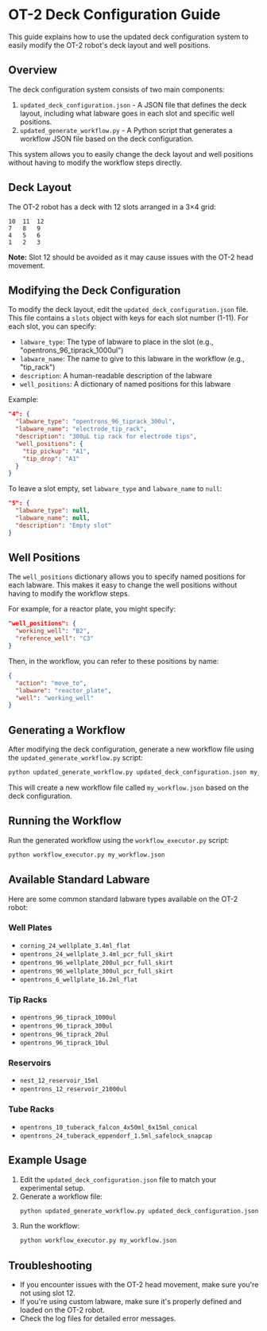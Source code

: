 # OT-2 Deck Configuration Guide

This guide explains how to use the updated deck configuration system to easily modify the OT-2 robot's deck layout and well positions.

## Overview

The deck configuration system consists of two main components:

1. `updated_deck_configuration.json` - A JSON file that defines the deck layout, including what labware goes in each slot and specific well positions.
2. `updated_generate_workflow.py` - A Python script that generates a workflow JSON file based on the deck configuration.

This system allows you to easily change the deck layout and well positions without having to modify the workflow steps directly.

## Deck Layout

The OT-2 robot has a deck with 12 slots arranged in a 3×4 grid:

```
10  11  12
7   8   9
4   5   6
1   2   3
```

**Note:** Slot 12 should be avoided as it may cause issues with the OT-2 head movement.

## Modifying the Deck Configuration

To modify the deck layout, edit the `updated_deck_configuration.json` file. This file contains a `slots` object with keys for each slot number (1-11). For each slot, you can specify:

- `labware_type`: The type of labware to place in the slot (e.g., "opentrons_96_tiprack_1000ul")
- `labware_name`: The name to give to this labware in the workflow (e.g., "tip_rack")
- `description`: A human-readable description of the labware
- `well_positions`: A dictionary of named positions for this labware

Example:

```json
"4": {
  "labware_type": "opentrons_96_tiprack_300ul",
  "labware_name": "electrode_tip_rack",
  "description": "300µL tip rack for electrode tips",
  "well_positions": {
    "tip_pickup": "A1",
    "tip_drop": "A1"
  }
}
```

To leave a slot empty, set `labware_type` and `labware_name` to `null`:

```json
"5": {
  "labware_type": null,
  "labware_name": null,
  "description": "Empty slot"
}
```

## Well Positions

The `well_positions` dictionary allows you to specify named positions for each labware. This makes it easy to change the well positions without having to modify the workflow steps.

For example, for a reactor plate, you might specify:

```json
"well_positions": {
  "working_well": "B2",
  "reference_well": "C3"
}
```

Then, in the workflow, you can refer to these positions by name:

```json
{
  "action": "move_to",
  "labware": "reactor_plate",
  "well": "working_well"
}
```

## Generating a Workflow

After modifying the deck configuration, generate a new workflow file using the `updated_generate_workflow.py` script:

```bash
python updated_generate_workflow.py updated_deck_configuration.json my_workflow.json
```

This will create a new workflow file called `my_workflow.json` based on the deck configuration.

## Running the Workflow

Run the generated workflow using the `workflow_executor.py` script:

```bash
python workflow_executor.py my_workflow.json
```

## Available Standard Labware

Here are some common standard labware types available on the OT-2 robot:

### Well Plates
- `corning_24_wellplate_3.4ml_flat`
- `opentrons_24_wellplate_3.4ml_pcr_full_skirt`
- `opentrons_96_wellplate_200ul_pcr_full_skirt`
- `opentrons_96_wellplate_300ul_pcr_full_skirt`
- `opentrons_6_wellplate_16.2ml_flat`

### Tip Racks
- `opentrons_96_tiprack_1000ul`
- `opentrons_96_tiprack_300ul`
- `opentrons_96_tiprack_20ul`
- `opentrons_96_tiprack_10ul`

### Reservoirs
- `nest_12_reservoir_15ml`
- `opentrons_12_reservoir_21000ul`

### Tube Racks
- `opentrons_10_tuberack_falcon_4x50ml_6x15ml_conical`
- `opentrons_24_tuberack_eppendorf_1.5ml_safelock_snapcap`

## Example Usage

1. Edit the `updated_deck_configuration.json` file to match your experimental setup.
2. Generate a workflow file:
   ```bash
   python updated_generate_workflow.py updated_deck_configuration.json my_workflow.json
   ```
3. Run the workflow:
   ```bash
   python workflow_executor.py my_workflow.json
   ```

## Troubleshooting

- If you encounter issues with the OT-2 head movement, make sure you're not using slot 12.
- If you're using custom labware, make sure it's properly defined and loaded on the OT-2 robot.
- Check the log files for detailed error messages.
